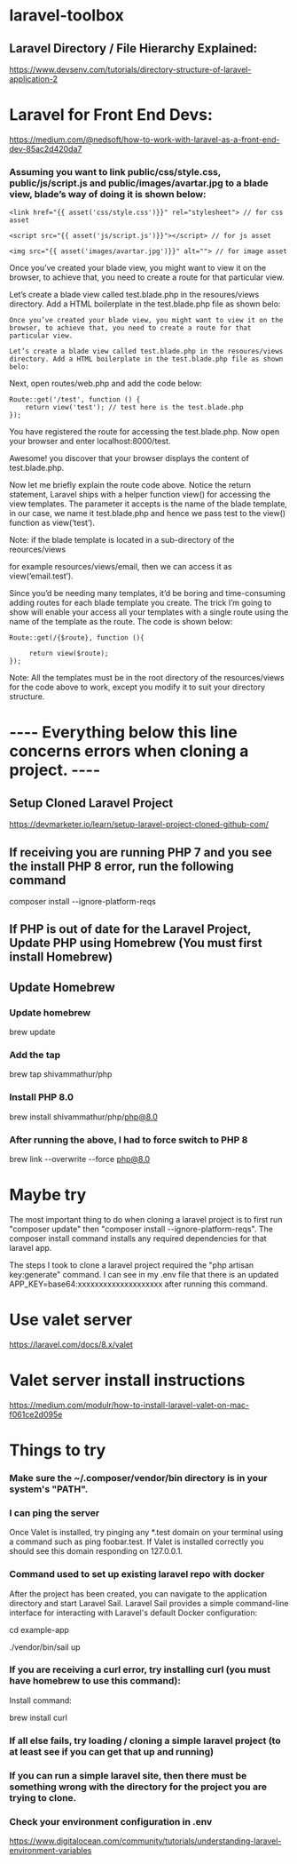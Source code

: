 # laravel-toolbox

## Laravel Directory / File Hierarchy Explained:

https://www.devsenv.com/tutorials/directory-structure-of-laravel-application-2

# Laravel for Front End Devs:

https://medium.com/@nedsoft/how-to-work-with-laravel-as-a-front-end-dev-85ac2d420da7

### Assuming you want to link public/css/style.css, public/js/script.js and public/images/avartar.jpg to a blade view, blade’s way of doing it is shown below:

``` 
<link href="{{ asset('css/style.css')}}" rel="stylesheet"> // for css asset

<script src="{{ asset('js/script.js')}}"></script> // for js asset

<img src="{{ asset('images/avartar.jpg')}}" alt=""> // for image asset

```
Once you’ve created your blade view, you might want to view it on the browser, to achieve that, you need to create a route for that particular view.

Let’s create a blade view called test.blade.php in the resoures/views directory. Add a HTML boilerplate in the test.blade.php file as shown belo:

``` 
Once you’ve created your blade view, you might want to view it on the browser, to achieve that, you need to create a route for that particular view.

Let’s create a blade view called test.blade.php in the resoures/views directory. Add a HTML boilerplate in the test.blade.php file as shown belo:
```

Next, open routes/web.php and add the code below:

```
Route::get('/test', function () {
    return view('test'); // test here is the test.blade.php
});
```

You have registered the route for accessing the test.blade.php. Now open your browser and enter localhost:8000/test.

Awesome! you discover that your browser displays the content of test.blade.php.

Now let me briefly explain the route code above. Notice the return statement, Laravel ships with a helper function view() for accessing the view templates. The parameter it accepts is the name of the blade template, in our case, we name it test.blade.php and hence we pass test to the view() function as view(‘test’).

Note: if the blade template is located in a sub-directory of the reources/views

for example resources/views/email, then we can access it as view(‘email.test’).

Since you’d be needing many templates, it’d be boring and time-consuming adding routes for each blade template you create. The trick I’m going to show will enable your access all your templates with a single route using the name of the template as the route. The code is shown below:

```
Route::get(/{$route}, function (){
    
     return view($route);
});
```

Note: All the templates must be in the root directory of the resources/views for the code above to work, except you modify it to suit your directory structure.

# ---- Everything below this line concerns errors when cloning a project. ---- 

## Setup Cloned Laravel Project

https://devmarketer.io/learn/setup-laravel-project-cloned-github-com/

## If receiving you are running PHP 7 and you see the install PHP 8 error, run the following command

composer install --ignore-platform-reqs

## If PHP is out of date for the Laravel Project, Update PHP using Homebrew (You must first install Homebrew)

## Update Homebrew

### Update homebrew
brew update

### Add the tap
brew tap shivammathur/php

### Install PHP 8.0
brew install shivammathur/php/php@8.0

### After running the above, I had to force switch to PHP 8
brew link --overwrite --force php@8.0

# Maybe try

The most important thing to do when cloning a laravel project is to first run "composer update" then "composer install --ignore-platform-reqs". The composer install command installs any required dependencies for that laravel app.

The steps I took to clone a laravel project required the "php artisan key:generate" command. I can see in my .env file that there is an updated APP_KEY=base64:xxxxxxxxxxxxxxxxxxxx after running this command.

# Use valet server

https://laravel.com/docs/8.x/valet

# Valet server install instructions

https://medium.com/modulr/how-to-install-laravel-valet-on-mac-f061ce2d095e

# Things to try

### Make sure the ~/.composer/vendor/bin directory is in your system's "PATH".

### I can ping the server

Once Valet is installed, try pinging any *.test domain on your terminal using a command such as ping foobar.test. If Valet is installed correctly you should see this domain responding on 127.0.0.1.

### Command used to set up existing laravel repo with docker

After the project has been created, you can navigate to the application directory and start Laravel Sail. Laravel Sail provides a simple command-line interface for interacting with Laravel's default Docker configuration:

cd example-app

./vendor/bin/sail up

### If you are receiving a curl error, try installing curl (you must have homebrew to use this command):

Install command:

brew install curl

### If all else fails, try loading / cloning a simple laravel project (to at least see if you can get that up and running)

### If you can run a simple laravel site, then there must be something wrong with the directory for the project you are trying to clone. 

### Check your environment configuration in .env

https://www.digitalocean.com/community/tutorials/understanding-laravel-environment-variables



